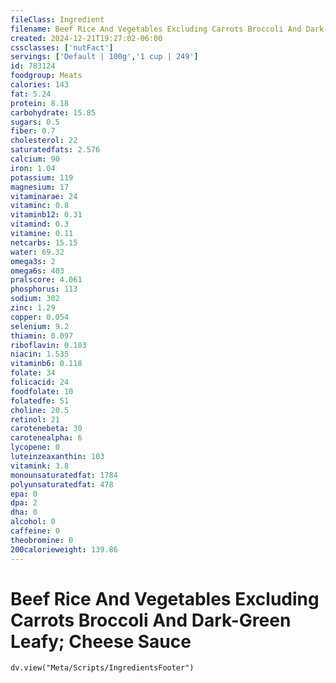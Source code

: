 ```yaml
---
fileClass: Ingredient
filename: Beef Rice And Vegetables Excluding Carrots Broccoli And Dark-Green Leafy; Cheese Sauce
created: 2024-12-21T19:27:02-06:00
cssclasses: ['nutFact']
servings: ['Default | 100g','1 cup | 249']
id: 783124
foodgroup: Meats
calories: 143
fat: 5.24
protein: 8.18
carbohydrate: 15.85
sugars: 0.5
fiber: 0.7
cholesterol: 22
saturatedfats: 2.576
calcium: 90
iron: 1.04
potassium: 119
magnesium: 17
vitaminarae: 24
vitaminc: 0.8
vitaminb12: 0.31
vitamind: 0.3
vitamine: 0.11
netcarbs: 15.15
water: 69.32
omega3s: 2
omega6s: 403
pralscore: 4.061
phosphorus: 113
sodium: 302
zinc: 1.29
copper: 0.054
selenium: 9.2
thiamin: 0.097
riboflavin: 0.103
niacin: 1.535
vitaminb6: 0.118
folate: 34
folicacid: 24
foodfolate: 10
folatedfe: 51
choline: 20.5
retinol: 21
carotenebeta: 30
carotenealpha: 6
lycopene: 0
luteinzeaxanthin: 103
vitamink: 3.8
monounsaturatedfat: 1784
polyunsaturatedfat: 478
epa: 0
dpa: 2
dha: 0
alcohol: 0
caffeine: 0
theobromine: 0
200calorieweight: 139.86
---
```


# Beef Rice And Vegetables Excluding Carrots Broccoli And Dark-Green Leafy; Cheese Sauce

```dataviewjs
dv.view("Meta/Scripts/IngredientsFooter")
```